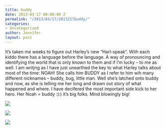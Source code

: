 ```yaml
---
title: buddy
date: 2013-03-17 00:00:00 Z
permalink: "/2013/03/17/2013217buddy/"
categories:
- Uncategorized
author: Jennifer
layout: post
---
```


It&#8217;s taken me weeks to figure out Harley&#8217;s new &#8220;Harl-speak&#8221;. With each kiddo there has a language before the language. A way of pronouncing and identifying the world that is only known to them and if I&#8217;m lucky &#8211; to me as well. I am writjng as I have just unearthed the key to what Harley talks about most of the time: NOAH! She calls him BUDDY as I refer to him wih many different nicknames &#8211; buddy, bug, little man. Well she&#8217;s latched onto buddy and now, as she is telling me her long and drawn out story of what happened and where. I have decifered the most important side kick to her hero. Her Noah = buddy :):) it&#8217;s big folks. Mind blowingly big!<br style="color: rgb(0, 0, 0); font-family: Helvetica; font-size: medium; letter-spacing: normal; line-height: normal; " />

<div class="image-gallery-wrapper">
  <p>
    <img src="/teamelam/assets/images/buddy/2013-02-27+10.03.55.jpg" />
  </p>

  <p>
    <img src="/teamelam/assets/images/buddy/2013-02-27+10.05.22.jpg" />
  </p>

  <p>
    <img src="/teamelam/assets/images/buddy/2013-02-27+09.55.44.jpg" />
  </p>
</div>
